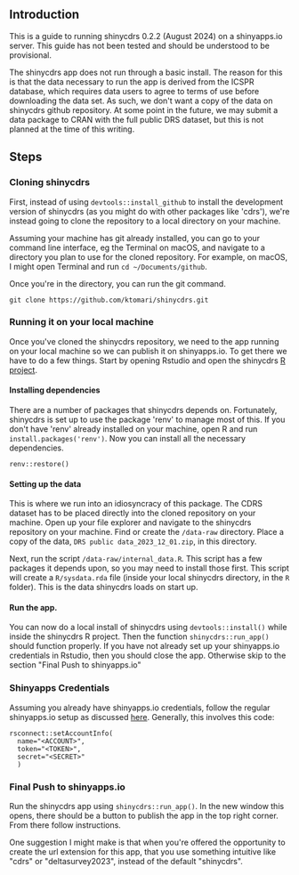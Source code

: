 
## Introduction

This is a guide to running shinycdrs 0.2.2 (August 2024) on a shinyapps.io server. This guide has not been tested and should be understood to be provisional.

The shinycdrs app does not run through a basic install. The reason for this is that the data necessary to run the app is derived from the ICSPR database, which requires data users to agree to terms of use before downloading the data set. As such, we don't want a copy of the data on shinycdrs github repository. At some point in the future, we may submit a data package to CRAN with the full public DRS dataset, but this is not planned at the time of this writing.

## Steps

### Cloning shinycdrs

First, instead of using `devtools::install_github` to install the development version of shinycdrs (as you might do with other packages like 'cdrs'), we're instead going to clone the repository to a local directory on your machine.

Assuming your machine has git already installed, you can go to your command line interface, eg the Terminal on macOS, and navigate to a directory you plan to use for the cloned repository. For example, on macOS, I might open Terminal and run `cd ~/Documents/github`.

Once you're in the directory, you can run the git command.

```
git clone https://github.com/ktomari/shinycdrs.git
```

### Running it on your local machine

Once you've cloned the shinycdrs repository, we need to the app running on your local machine so we can publish it on shinyapps.io. To get there we have to do a few things. Start by opening Rstudio and open the shinycdrs [R project](https://support.posit.co/hc/en-us/articles/200526207-Using-RStudio-Projects). 

#### Installing dependencies

There are a number of packages that shinycdrs depends on. Fortunately, shinycdrs is set up to use the package 'renv' to manage most of this. If you don't have 'renv' already installed on your machine, open R and run `install.packages('renv')`. Now you can install all the necessary dependencies.

```
renv::restore()
```

#### Setting up the data

This is where we run into an idiosyncracy of this package. The CDRS dataset has to be placed directly into the cloned repository on your machine. Open up your file explorer and navigate to the shinycdrs repository on your machine. Find or create the `/data-raw` directory. Place a copy of the data, `DRS public data_2023_12_01.zip`, in this directory.

Next, run the script `/data-raw/internal_data.R`. This script has a few packages it depends upon, so you may need to install those first. This script will create a `R/sysdata.rda` file (inside your local shinycdrs directory, in the `R` folder). This is the data shinycdrs loads on start up.

#### Run the app.

You can now do a local install of shinycdrs using `devtools::install()` while inside the shinycdrs R project. Then the function `shinycdrs::run_app()` should function properly. If you have not already set up your shinyapps.io credentials in Rstudio, then you should close the app. Otherwise skip to the section "Final Push to shinyapps.io"

### Shinyapps Credentials

Assuming you already have shinyapps.io credentials, follow the regular shinyapps.io setup as discussed [here](https://docs.posit.co/shinyapps.io/guide/getting_started/#configure-rsconnect). Generally, this involves this code:

```
rsconnect::setAccountInfo(
  name="<ACCOUNT>", 
  token="<TOKEN>", 
  secret="<SECRET>"
  )
```

### Final Push to shinyapps.io

Run the shinycdrs app using `shinycdrs::run_app()`. In the new window this opens, there should be a button to publish the app in the top right corner. From there follow instructions. 

One suggestion I might make is that when you're offered the opportunity to create the url extension for this app, that you use something intuitive like "cdrs" or "deltasurvey2023", instead of the default "shinycdrs".